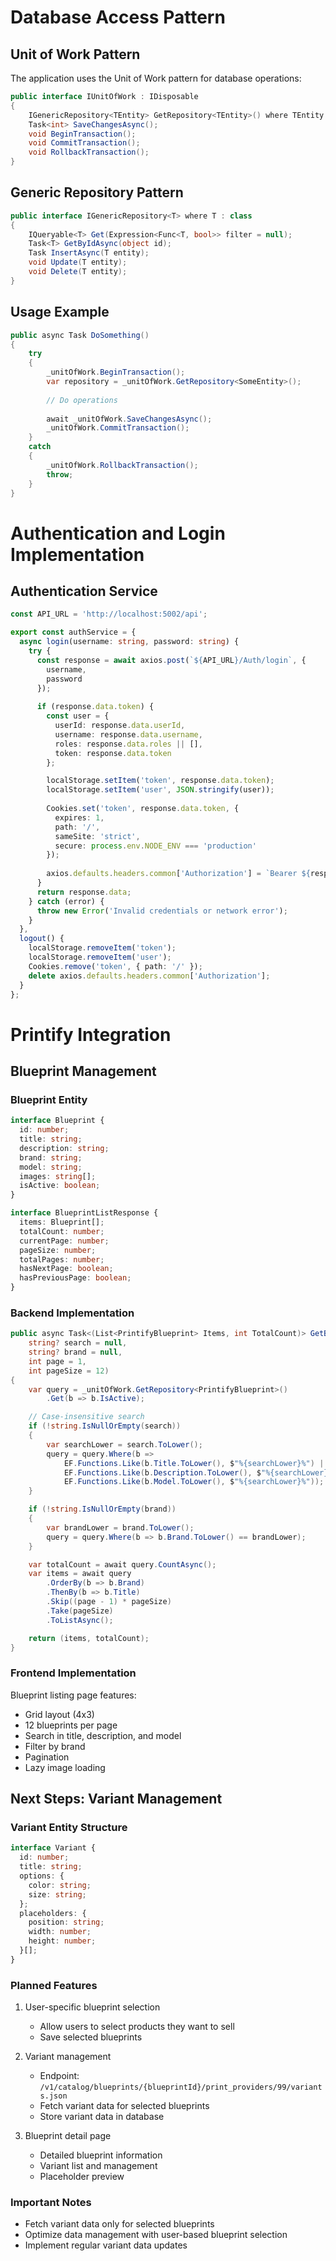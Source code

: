 # Database Access Pattern

## Unit of Work Pattern
The application uses the Unit of Work pattern for database operations:

```csharp
public interface IUnitOfWork : IDisposable
{
    IGenericRepository<TEntity> GetRepository<TEntity>() where TEntity : class;
    Task<int> SaveChangesAsync();
    void BeginTransaction();
    void CommitTransaction();
    void RollbackTransaction();
}
```

## Generic Repository Pattern
```csharp
public interface IGenericRepository<T> where T : class
{
    IQueryable<T> Get(Expression<Func<T, bool>> filter = null);
    Task<T> GetByIdAsync(object id);
    Task InsertAsync(T entity);
    void Update(T entity);
    void Delete(T entity);
}
```

## Usage Example
```csharp
public async Task DoSomething()
{
    try
    {
        _unitOfWork.BeginTransaction();
        var repository = _unitOfWork.GetRepository<SomeEntity>();
        
        // Do operations
        
        await _unitOfWork.SaveChangesAsync();
        _unitOfWork.CommitTransaction();
    }
    catch
    {
        _unitOfWork.RollbackTransaction();
        throw;
    }
}
```

# Authentication and Login Implementation

## Authentication Service
```typescript
const API_URL = 'http://localhost:5002/api';

export const authService = {
  async login(username: string, password: string) {
    try {
      const response = await axios.post(`${API_URL}/Auth/login`, {
        username,
        password
      });
      
      if (response.data.token) {
        const user = {
          userId: response.data.userId,
          username: response.data.username,
          roles: response.data.roles || [],
          token: response.data.token
        };

        localStorage.setItem('token', response.data.token);
        localStorage.setItem('user', JSON.stringify(user));
        
        Cookies.set('token', response.data.token, {
          expires: 1,
          path: '/',
          sameSite: 'strict',
          secure: process.env.NODE_ENV === 'production'
        });
        
        axios.defaults.headers.common['Authorization'] = `Bearer ${response.data.token}`;
      }
      return response.data;
    } catch (error) {
      throw new Error('Invalid credentials or network error');
    }
  },
  logout() {
    localStorage.removeItem('token');
    localStorage.removeItem('user');
    Cookies.remove('token', { path: '/' });
    delete axios.defaults.headers.common['Authorization'];
  }
};
```

# Printify Integration

## Blueprint Management

### Blueprint Entity
```typescript
interface Blueprint {
  id: number;
  title: string;
  description: string;
  brand: string;
  model: string;
  images: string[];
  isActive: boolean;
}

interface BlueprintListResponse {
  items: Blueprint[];
  totalCount: number;
  currentPage: number;
  pageSize: number;
  totalPages: number;
  hasNextPage: boolean;
  hasPreviousPage: boolean;
}
```

### Backend Implementation
```csharp
public async Task<(List<PrintifyBlueprint> Items, int TotalCount)> GetBlueprintsFromDbAsync(
    string? search = null,
    string? brand = null,
    int page = 1,
    int pageSize = 12)
{
    var query = _unitOfWork.GetRepository<PrintifyBlueprint>()
        .Get(b => b.IsActive);

    // Case-insensitive search
    if (!string.IsNullOrEmpty(search))
    {
        var searchLower = search.ToLower();
        query = query.Where(b => 
            EF.Functions.Like(b.Title.ToLower(), $"%{searchLower}%") || 
            EF.Functions.Like(b.Description.ToLower(), $"%{searchLower}%") || 
            EF.Functions.Like(b.Model.ToLower(), $"%{searchLower}%"));
    }

    if (!string.IsNullOrEmpty(brand))
    {
        var brandLower = brand.ToLower();
        query = query.Where(b => b.Brand.ToLower() == brandLower);
    }

    var totalCount = await query.CountAsync();
    var items = await query
        .OrderBy(b => b.Brand)
        .ThenBy(b => b.Title)
        .Skip((page - 1) * pageSize)
        .Take(pageSize)
        .ToListAsync();

    return (items, totalCount);
}
```

### Frontend Implementation
Blueprint listing page features:
- Grid layout (4x3)
- 12 blueprints per page
- Search in title, description, and model
- Filter by brand
- Pagination
- Lazy image loading

## Next Steps: Variant Management

### Variant Entity Structure
```typescript
interface Variant {
  id: number;
  title: string;
  options: {
    color: string;
    size: string;
  };
  placeholders: {
    position: string;
    width: number;
    height: number;
  }[];
}
```

### Planned Features
1. User-specific blueprint selection
   - Allow users to select products they want to sell
   - Save selected blueprints

2. Variant management
   - Endpoint: `/v1/catalog/blueprints/{blueprintId}/print_providers/99/variants.json`
   - Fetch variant data for selected blueprints
   - Store variant data in database

3. Blueprint detail page
   - Detailed blueprint information
   - Variant list and management
   - Placeholder preview

### Important Notes
- Fetch variant data only for selected blueprints
- Optimize data management with user-based blueprint selection
- Implement regular variant data updates 